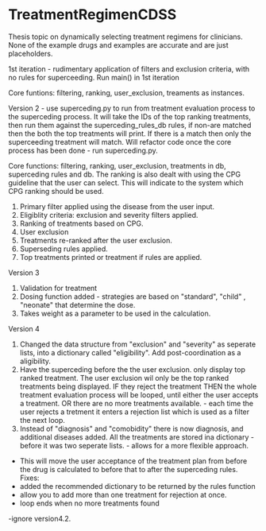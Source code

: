 # TreatmentRegimenCDSS
Thesis topic on dynamically selecting treatment regimens for clinicians.
None of the example drugs and examples are accurate and are just placeholders. 

1st iteration - rudimentary application of filters and exclusion criteria, with no rules for superceeding. Run main() in 1st iteration

Core funtions: filtering, ranking, user_exclusion, treaments as instances. 

Version 2 - use superceding.py to run from treatment evaluation process to the superceding process. It will take the IDs of the top ranking treatments, then run them against the superceding_rules_db rules, if non-are matched then the both the top treatments will print. If there is a match
then only the superceeding treatment will match. Will refactor code once the core process has been done - run superceding.py.

Core functions: filtering, ranking, user_exclusion, treatments in db, superceding rules and db.  The ranking is also dealt with using the CPG guideline that the user can select. This will indicate to the system which CPG ranking should be used. 
1. Primary filter applied using the disease from the user input.
2. Eligiblity criteria: exclusion and severity filters applied.
3. Ranking of treatments based on CPG.
4. User exclusion
5. Treatments re-ranked after the user exclusion.
6. Superseding rules applied.
7. Top treatments printed or treatment if rules are applied.

Version 3

1. Validation for treatment
2. Dosing function added - strategies are based on "standard", "child" , "neonate" that determine the dose. 
3. Takes weight as a parameter to be used in the calculation. 

Version 4 

1. Changed the data structure from "exclusion" and "severity" as seperate lists, into a dictionary called "eligibility". Add post-coordination as a aligibility. 
2. Have the superceding before the the user exclusion. only display top ranked treatment. The user exclusion wil only be the top ranked treatments being displayed. IF they reject the treatment THEN the whole treatment evaluation process will be looped, until either the user accepts a treatment. OR there are no more treatments available. - each time the user rejects a tretment it enters a rejection list which is used as a filter the next loop. 
3. Instead of "diagnosis" and "comobidity" there is now diagnosis, and additional diseases added. All the treatments are stored ina  dictionary - before it was two seperate lists. - allows for a more flexible approach. 
- This will move the user acceptance of the treatment plan from before the drug is calculated to before that to after the superceding rules. 
Fixes: 
- added the recommended dictionary to be returned by the rules function
- allow you to add more than one treatment for rejection at once. 
- loop ends when no more treatments found 

-ignore version4.2.


